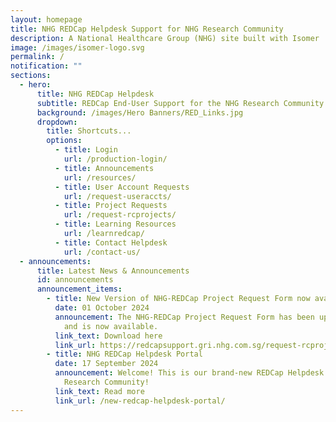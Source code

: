 ```yaml
---
layout: homepage
title: NHG REDCap Helpdesk Support for NHG Research Community
description: A National Healthcare Group (NHG) site built with Isomer
image: /images/isomer-logo.svg
permalink: /
notification: ""
sections:
  - hero:
      title: NHG REDCap Helpdesk
      subtitle: REDCap End-User Support for the NHG Research Community
      background: /images/Hero Banners/RED_Links.jpg
      dropdown:
        title: Shortcuts...
        options:
          - title: Login
            url: /production-login/
          - title: Announcements
            url: /resources/
          - title: User Account Requests
            url: /request-useraccts/
          - title: Project Requests
            url: /request-rcprojects/
          - title: Learning Resources
            url: /learnredcap/
          - title: Contact Helpdesk
            url: /contact-us/
  - announcements:
      title: Latest News & Announcements
      id: announcements
      announcement_items:
        - title: New Version of NHG-REDCap Project Request Form now available
          date: 01 October 2024
          announcement: The NHG-REDCap Project Request Form has been updated to Version 5
            and is now available.
          link_text: Download here
          link_url: https://redcapsupport.gri.nhg.com.sg/request-rcprojects/
        - title: NHG REDCap Helpdesk Portal
          date: 17 September 2024
          announcement: Welcome! This is our brand-new REDCap Helpdesk Portal for the NHG
            Research Community!
          link_text: Read more
          link_url: /new-redcap-helpdesk-portal/
---
```

